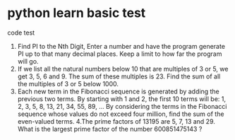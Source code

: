 # python learn basic test
code test 
1. Find PI to the Nth Digit, Enter a number and have the program generate PI up to that many decimal places. 
Keep a limit to how far the program will go.
2. If we list all the natural numbers below 10 that are multiples of 3 or 5, we get 3, 5, 6 and 9. The sum of these multiples is 23.
Find the sum of all the multiples of 3 or 5 below 1000.
3. Each new term in the Fibonacci sequence is generated by adding the previous two terms. By starting with 1 and 2, the first 10 terms will be:
1, 2, 3, 5, 8, 13, 21, 34, 55, 89, ...
By considering the terms in the Fibonacci sequence whose values do not exceed four million, find the sum of the even-valued terms.
4.The prime factors of 13195 are 5, 7, 13 and 29.
What is the largest prime factor of the number 600851475143 ?
